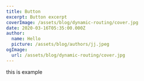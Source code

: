 ```yaml
---
title: Button
excerpt: Button excerpt
coverImage: /assets/blog/dynamic-routing/cover.jpg
date: 2020-03-16T05:35:00.000Z
author:
  name: Hello
  picture: /assets/blog/authors/jj.jpeg
ogImage:
  url: /assets/blog/dynamic-routing/cover.jpg
---
```

this is example